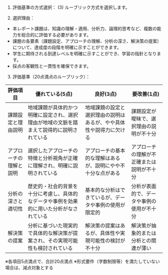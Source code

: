 1. 評価基準の方式選択：
(3) ルーブリック方式を選択します。

2. 選択理由：
- 本レポート課題は、知識の理解・適用、分析力、論理的思考など、複数の能力を総合的に評価する必要があります。
- 課題の各要素（課題設定、アプローチの理解、分析の深さ、解決策の提案）について、達成度の段階を明確に示すことができます。
- 学生に期待される到達レベルを明確に示すことができ、学習の指針となります。
- 採点の客観性と一貫性を確保できます。

3. 評価基準（20点満点のルーブリック）：

| 評価項目 | 優れている(5点) | 良好(3点) | 要改善(1点) |
|----------|----------------|-----------|------------|
| 課題設定と理由説明 | 地域課題が具体的かつ明確に設定され、選択理由が地域の文脈を踏まえて説得的に説明されている | 地域課題の設定と選択理由の説明はあるが、やや具体性や説得力に欠ける | 課題設定が曖昧で、選択理由の説明が不十分 |
| アプローチの理解と説明 | 選択したアプローチの特徴と分析視角が正確に理解され、明確に説明されている | アプローチの基本的な理解はあるが、説明にやや不十分な点がある | アプローチの理解が不正確または説明が不十分 |
| 分析の深さと適切性 | 歴史的・社会的背景を十分に考慮し、具体的なデータや事例を効果的に用いた分析がなされている | 基本的な分析はできているが、データや事例の使用が限定的 | 分析が表面的で、データや事例の使用が不十分 |
| 解決策の提案 | 分析に基づいた現実的で具体的な解決策が提案され、その実現可能性も検討されている | 解決策の提案はあるが、具体性や実現可能性の検討が不十分 | 解決策が抽象的または分析との関連が薄い |

※各項目5点満点で、合計20点満点
※形式要件（字数制限等）を満たしていない場合は、減点対象とする